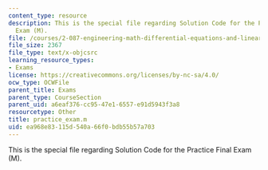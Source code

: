 ```yaml
---
content_type: resource
description: This is the special file regarding Solution Code for the Practice Final
  Exam (M).
file: /courses/2-087-engineering-math-differential-equations-and-linear-algebra-fall-2014/ea968e83115d540a66f0bdb55b57a703_practice_exam.m
file_size: 2367
file_type: text/x-objcsrc
learning_resource_types:
- Exams
license: https://creativecommons.org/licenses/by-nc-sa/4.0/
ocw_type: OCWFile
parent_title: Exams
parent_type: CourseSection
parent_uid: a6eaf376-cc95-47e1-6557-e91d5943f3a8
resourcetype: Other
title: practice_exam.m
uid: ea968e83-115d-540a-66f0-bdb55b57a703
---
```

This is the special file regarding Solution Code for the Practice Final Exam (M).